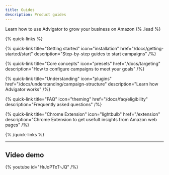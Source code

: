 ```yaml
---
title: Guides
description: Product guides
---
```


Learn how to use Advigator to grow your business on Amazon {% .lead %}

{% quick-links %}

{% quick-link title="Getting started" icon="installation" href="/docs/getting-started/start" description="Step-by-step guides to start campaigns" /%}

{% quick-link title="Core concepts" icon="presets" href="/docs/targeting" description="How to configure campaigns to meet your goals" /%}

{% quick-link title="Understanding" icon="plugins" href="/docs/understanding/campaign-structure" description="Learn how Advigator works" /%}

{% quick-link title="FAQ" icon="theming" href="/docs/faq/eligibility" description="Frequently asked questions" /%}

{% quick-link title="Chrome Extension" icon="lightbulb" href="/extension" description="Chrome Extension to get usefult insights from Amazon web pages" /%}

{% /quick-links %}

---

## Video demo

{% youtube id="HrJoPTxT-JQ" /%} 